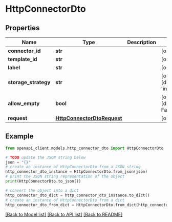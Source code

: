 # HttpConnectorDto


## Properties

Name | Type | Description | Notes
------------ | ------------- | ------------- | -------------
**connector_id** | **str** |  | [optional] 
**template_id** | **str** |  | [optional] 
**label** | **str** |  | [optional] 
**storage_strategy** | **str** |  | [optional] [default to 'incremental']
**allow_empty** | **bool** |  | [optional] [default to False]
**request** | [**HttpConnectorDtoRequest**](HttpConnectorDtoRequest.md) |  | [optional] 

## Example

```python
from openapi_client.models.http_connector_dto import HttpConnectorDto

# TODO update the JSON string below
json = "{}"
# create an instance of HttpConnectorDto from a JSON string
http_connector_dto_instance = HttpConnectorDto.from_json(json)
# print the JSON string representation of the object
print(HttpConnectorDto.to_json())

# convert the object into a dict
http_connector_dto_dict = http_connector_dto_instance.to_dict()
# create an instance of HttpConnectorDto from a dict
http_connector_dto_from_dict = HttpConnectorDto.from_dict(http_connector_dto_dict)
```
[[Back to Model list]](../README.md#documentation-for-models) [[Back to API list]](../README.md#documentation-for-api-endpoints) [[Back to README]](../README.md)



